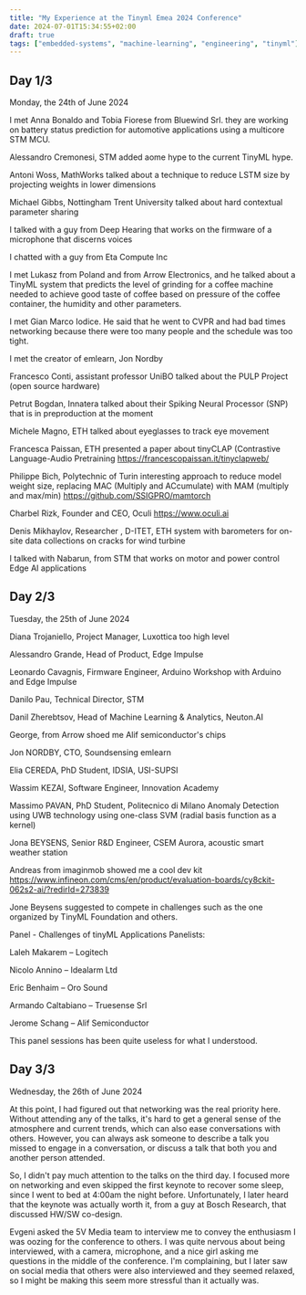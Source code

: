 ```yaml
---
title: "My Experience at the Tinyml Emea 2024 Conference"
date: 2024-07-01T15:34:55+02:00
draft: true
tags: ["embedded-systems", "machine-learning", "engineering", "tinyml"]
---
```


## Day 1/3
Monday, the 24th of June 2024

I met Anna Bonaldo and Tobia Fiorese from Bluewind Srl. they are working on battery status prediction for automotive applications using a multicore STM MCU.

Alessandro Cremonesi, STM
added aome hype to the current TinyML hype.

Antoni Woss, MathWorks
talked about a technique to reduce LSTM size by projecting weights in lower dimensions

Michael Gibbs, Nottingham Trent University
talked about hard contextual parameter sharing

I talked with a guy from Deep Hearing that works on the firmware of a microphone that discerns voices

I chatted with a guy from Eta Compute Inc

I met Lukasz from Poland and from Arrow Electronics, and he talked about a TinyML system that predicts the level of grinding for a coffee machine needed to achieve good taste of coffee based on pressure of the coffee container, the humidity and other parameters.

I met Gian Marco Iodice.
He said that he went to CVPR and had bad times networking because there were too many people and the schedule was too tight.

I met the creator of emlearn, Jon Nordby

Francesco Conti, assistant professor UniBO
talked about the PULP Project (open source hardware)

Petrut Bogdan, Innatera
talked about their Spiking Neural Processor (SNP) that is in preproduction at the moment

Michele Magno, ETH
talked about eyeglasses to track eye movement

Francesca Paissan, ETH
presented a paper about tinyCLAP (Contrastive Language-Audio Pretraining
https://francescopaissan.it/tinyclapweb/

Philippe Bich, Polytechnic of Turin
interesting approach to reduce model weight size, replacing MAC (Multiply and ACcumulate) with MAM (multiply and max/min)
https://github.com/SSIGPRO/mamtorch

Charbel Rizk, Founder and CEO, Oculi
https://www.oculi.ai

Denis Mikhaylov, Researcher , D-ITET, ETH
system with barometers for on-site data collections on cracks for wind turbine
 
I talked with Nabarun, from STM that works on motor and power control Edge AI applications

## Day 2/3
Tuesday, the 25th of June 2024

Diana Trojaniello, Project Manager, Luxottica
too high level

Alessandro Grande, Head of Product, Edge Impulse

Leonardo Cavagnis, Firmware Engineer, Arduino
Workshop with Arduino and Edge Impulse

Danilo Pau, Technical Director, STM

Danil Zherebtsov, Head of Machine Learning & Analytics, Neuton.AI

George, from Arrow shoed me Alif semiconductor's chips

Jon NORDBY, CTO, Soundsensing
emlearn

Elia CEREDA, PhD Student, IDSIA, USI-SUPSI

Wassim KEZAI, Software Engineer, Innovation Academy

Massimo PAVAN, PhD Student, Politecnico di Milano
Anomaly Detection using UWB technology using one-class SVM (radial basis function as a kernel)

Jona BEYSENS, Senior R&D Engineer, CSEM
Aurora, acoustic smart weather station

Andreas from imaginmob showed me a cool dev kit
https://www.infineon.com/cms/en/product/evaluation-boards/cy8ckit-062s2-ai/?redirId=273839


Jone Beysens suggested to compete in challenges such as the one organized by TinyML Foundation and others.


Panel - Challenges of tinyML Applications
Panelists:

Laleh Makarem – Logitech

Nicolo Annino – Idealarm Ltd

Eric Benhaim – Oro Sound

Armando Caltabiano – Truesense Srl

Jerome Schang – Alif Semiconductor

This panel sessions has been quite useless for what I understood.


## Day 3/3
Wednesday, the 26th of June 2024

At this point, I had figured out that networking was the real priority here. Without attending any of the talks, it's hard to get a general sense of the atmosphere and current trends, which can also ease conversations with others. However, you can always ask someone to describe a talk you missed to engage in a conversation, or discuss a talk that both you and another person attended.

So, I didn't pay much attention to the talks on the third day. I focused more on networking and even skipped the first keynote to recover some sleep, since I went to bed at 4:00am the night before. Unfortunately, I later heard that the keynote was actually worth it, from a guy at Bosch Research, that discussed HW/SW co-design.

Evgeni asked the 5V Media team to interview me to convey the enthusiasm I was oozing for the conference to others. I was quite nervous about being interviewed, with a camera, microphone, and a nice girl asking me questions in the middle of the conference. I'm complaining, but I later saw on social media that others were also interviewed and they seemed relaxed, so I might be making this seem more stressful than it actually was.
